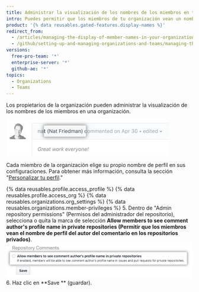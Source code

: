 ```yaml
---
title: Administrar la visualización de los nombres de los miembros en tu organización
intro: Puedes permitir que los miembros de tu organización vean un nombre de perfil del autor de un comentarios en los repositorios privados en la organización.
product: '{% data reusables.gated-features.display-names %}'
redirect_from:
  - /articles/managing-the-display-of-member-names-in-your-organization
  - /github/setting-up-and-managing-organizations-and-teams/managing-the-display-of-member-names-in-your-organization
versions:
  free-pro-team: '*'
  enterprise-server: '*'
  github-ae: '*'
topics:
  - Organizations
  - Teams
---
```


Los propietarios de la organización pueden administrar la visualización de los nombres de los miembros en una organización.

![Nombre del perfil del autor del comentario que se muestra en un comentario](/assets/images/help/issues/commenter-full-name.png)

Cada miembro de la organización elige su propio nombre de perfil en sus configuraciones. Para obtener más información, consulta la sección "[Personalizar tu perfil](/github/setting-up-and-managing-your-github-profile/personalizing-your-profile#changing-your-profile-name)."

{% data reusables.profile.access_profile %}
{% data reusables.profile.access_org %}
{% data reusables.organizations.org_settings %}
{% data reusables.organizations.member-privileges %}
5. Dentro de "Admin repository permissions" (Permisos del administrador del repositorio), selecciona o quita la marca de selección **Allow members to see comment author's profile name in private repositories (Permitir que los miembros vean el nombre de perfil del autor del comentario en los repositorios privados)**. ![Casilla de verificación para permitir que los miembros vean el nombre completo del autor del comentario en los repositorios privados](/assets/images/help/organizations/allow-members-to-view-full-names.png)
6. Haz clic en **Save ** (guardar).
